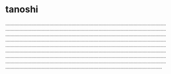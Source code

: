 # tanoshi
.........................................................................................................................................................................................................................................................................................................................................................................................................................................................................................................................................................................................................................................................................................................................................................................................................................................................................................................................................................................................................................................................................................................................................................